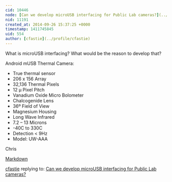 ```yaml
---
cid: 10446
node: [Can we develop microUSB interfacing for Public Lab cameras?](../notes/netham/09-26-2014/can-we-develop-microusb-interfacing-for-public-lab-cameras)
nid: 11191
created_at: 2014-09-26 15:37:25 +0000
timestamp: 1411745845
uid: 554
author: [cfastie](../profile/cfastie)
---
```


What is microUSB interfacing?
What would be the reason to develop that?  

Android mUSB Thermal Camera: 

* True thermal sensor 
* 206 x 156 Array 
* 32,136 Thermal Pixels 
* 12 µ Pixel Pitch 
* Vanadium Oxide Micro Bolometer 
* Chalcogenide Lens 
* 36º Field of View 
* Magnesium Housing 
* Long Wave Infrared 
* 7.2 – 13 Microns 
* -40C to 330C 
* Detection < 9Hz 
* Model: UW-AAA

Chris

[Markdown](http://publiclab.org/wiki/authoring-help#Advanced+formatting)

[cfastie](../profile/cfastie) replying to: [Can we develop microUSB interfacing for Public Lab cameras?](../notes/netham/09-26-2014/can-we-develop-microusb-interfacing-for-public-lab-cameras)

